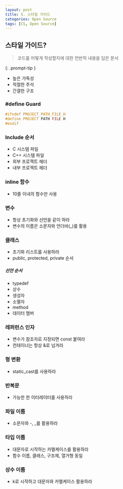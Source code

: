 ```yaml
---
layout: post
title: 5. 스타일 가이드
categories: Open Source
tags: [CS, Open Source]
---
```


## 스타일 가이드?

> 코드를 어떻게 작성할지에 대한 전반적 내용을 담은 문서

{: .prompt-tip }

- 높은 가독성
- 적절한 주석
- 간결한 구조

### #define Guard

```c++
#ifndef PROJECT_PATH_FILE_H
#define PROJECT PATH FILE H
#endif
```

### Include 순서

- C 시스템 파일
- C++ 시스템 파일
- 외부 프로젝트 헤더
- 내부 프로젝트 헤더

### inline 함수

- 10줄 이내의 함수만 사용

### 변수

- 항상 초기화와 선언을 같이 하라
- 변수의 이름은 소문자와 언더바(\_)를 활용

### 클래스

- 초기화 리스트를 사용하라
- public, protected, private 순서

##### 선언 순서

- typedef
- 상수
- 생성자
- 소멸자
- method
- 데이터 멤버

### 레퍼런스 인자

- 변수가 참조자로 지정되면 const 붙여라
- 컨테이너는 항상 &로 넘겨라

### 형 변환

- static_cast를 사용하라

### 반복문

- 가능한 한 이터레이터를 사용하라

### 파일 이름

- 소문자와 -, \_를 활용하라

### 타입 이름

- 대문자로 시작하는 카멜케이스를 활용하라
- 함수 이름, 클래스, 구조체, 열거형 동일

### 상수 이름

- k로 시작하고 대문자와 카멜케이스 활용하라

